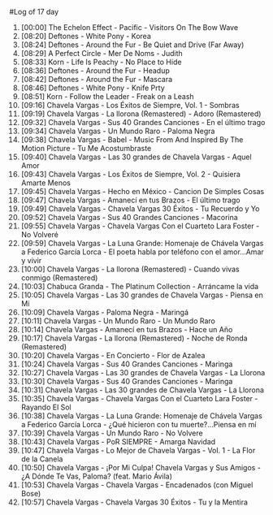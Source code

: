 #Log of 17 day

1. [00:00] The Echelon Effect - Pacific - Visitors On The Bow Wave
1. [08:20] Deftones - White Pony - Korea
1. [08:24] Deftones - Around the Fur - Be Quiet and Drive (Far Away)
1. [08:29] A Perfect Circle - Mer De Noms - Judith
1. [08:33] Korn - Life Is Peachy - No Place to Hide
1. [08:36] Deftones - Around the Fur - Headup
1. [08:42] Deftones - Around the Fur - Mascara
1. [08:46] Deftones - White Pony - Knife Prty
1. [08:51] Korn - Follow the Leader - Freak on a Leash
1. [09:16] Chavela Vargas - Los Éxitos de Siempre, Vol. 1 - Sombras
1. [09:19] Chavela Vargas - La llorona (Remastered) - Adoro (Remastered)
1. [09:32] Chavela Vargas - Sus 40 Grandes Canciones - En el último trago
1. [09:34] Chavela Vargas - Un Mundo Raro - Paloma Negra
1. [09:38] Chavela Vargas - Babel - Music From And Inspired By The Motion Picture - Tu Me Acostumbraste
1. [09:40] Chavela Vargas - Las 30 grandes de Chavela Vargas - Aquel Amor
1. [09:43] Chavela Vargas - Los Éxitos de Siempre, Vol. 2 - Quisiera Amarte Menos
1. [09:45] Chavela Vargas - Hecho en México - Cancion De Simples Cosas
1. [09:47] Chavela Vargas - Amanecí en tus Brazos - El último trago
1. [09:49] Chavela Vargas - Chavela Vargas 30 Éxitos - Tu Recuerdo y Yo
1. [09:52] Chavela Vargas - Sus 40 Grandes Canciones - Macorina
1. [09:55] Chavela Vargas - Chavela Vargas Con el Cuarteto Lara Foster - No Volveré
1. [09:59] Chavela Vargas - La Luna Grande: Homenaje de Chávela Vargas a Federico García Lorca - El poeta habla por teléfono con el amor...Amar y vivir
1. [10:00] Chavela Vargas - La llorona (Remastered) - Cuando vivas conmigo (Remastered)
1. [10:03] Chabuca Granda - The Platinum Collection - Arráncame la vida
1. [10:05] Chavela Vargas - Las 30 grandes de Chavela Vargas - Piensa en Mi
1. [10:09] Chavela Vargas - Paloma Negra - Maringá
1. [10:11] Chavela Vargas - Un Mundo Raro - Un Mundo Raro
1. [10:14] Chavela Vargas - Amanecí en tus Brazos - Hace un Año
1. [10:17] Chavela Vargas - La llorona (Remastered) - Noche de Ronda (Remastered)
1. [10:20] Chavela Vargas - En Concierto - Flor de Azalea
1. [10:24] Chavela Vargas - Sus 40 Grandes Canciones - Maringa
1. [10:27] Chavela Vargas - Las 30 grandes de Chavela Vargas - La Llorona
1. [10:30] Chavela Vargas - Sus 40 Grandes Canciones - Maringa
1. [10:31] Chavela Vargas - Las 30 grandes de Chavela Vargas - La Llorona
1. [10:35] Chavela Vargas - Chavela Vargas Con el Cuarteto Lara Foster - Rayando El Sol
1. [10:38] Chavela Vargas - La Luna Grande: Homenaje de Chávela Vargas a Federico García Lorca - ¿Qué hicieron con tu muerte?...Piensa en mí
1. [10:39] Chavela Vargas - Un Mundo Raro - No Volvere
1. [10:43] Chavela Vargas - PoR SIEMPRE - Amarga Navidad
1. [10:47] Chavela Vargas - Lo Mejor de Chavela Vargas - Vol. 1 - La Flor de la Canela
1. [10:50] Chavela Vargas - ¡Por Mi Culpa! Chavela Vargas y Sus Amigos - ¿A Dónde Te Vas, Paloma? (feat. Mario Ávila)
1. [10:53] Chavela Vargas - Chavela Vargas - Encadenados (con Miguel Bose)
1. [10:57] Chavela Vargas - Chavela Vargas 30 Éxitos - Tu y la Mentira
